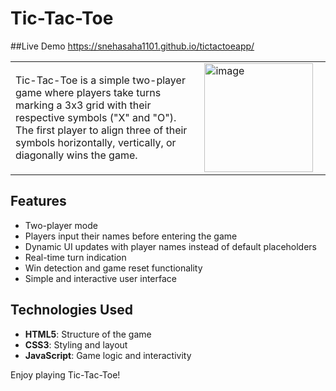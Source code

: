 # Tic-Tac-Toe

##Live Demo
https://snehasaha1101.github.io/tictactoeapp/
<table>
  <tr>
    <td width="60%">
      <p>
        Tic-Tac-Toe is a simple two-player game where players take turns marking a 3x3 grid with their respective symbols ("X" and "O"). The first player to align three of their symbols horizontally, vertically, or diagonally wins the game.
      </p>
    </td>
    <td width="40%">
      <img width="174" alt="image" src="https://github.com/user-attachments/assets/ec6cac00-88d7-47ea-bcfd-cc2e229ee416" />
    </td>
  </tr>
</table>

## Features
- Two-player mode
- Players input their names before entering the game
- Dynamic UI updates with player names instead of default placeholders
- Real-time turn indication
- Win detection and game reset functionality
- Simple and interactive user interface

## Technologies Used
- **HTML5**: Structure of the game  
- **CSS3**: Styling and layout  
- **JavaScript**: Game logic and interactivity  

Enjoy playing Tic-Tac-Toe!
